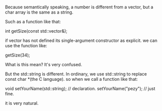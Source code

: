 

Because semantically speaking, a number is different from a vector, but a char array is the same as a string.


Such as a function like that:

int getSize(const std::vector<int>&);

if vector has not defined its single-argument constructor as explicit. we can use the function like:

getSize(34);

What is this mean? It's very confused.

But the std::string is different. In ordinary, we use std::string to replace const char *(the C language). so when we call a function like that:

void setYourName(std::string); // declaration.
setYourName("pezy"); // just fine.

it is very natural.